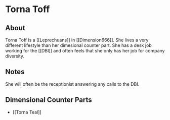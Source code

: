# Torna Toff

## About
Torna Toff is a [[Leprechuans]] in [[Dimension666]]. She lives a very different lifestyle than her dimesional counter part. She has a desk job working for the [[DBI]] and often feels that she only has her job for company diversity. 

## Notes
She will often be the receptionist answering any calls to the DBI. 

## Dimensional Counter Parts
- [[Torna Teal]]